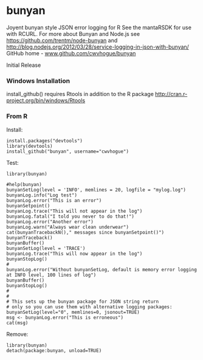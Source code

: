 bunyan
=========

Joyent bunyan style JSON error logging for R
See the mantaRSDK for use with RCURL. 
For more about Bunyan and Node.js
see https://github.com/trentm/node-bunyan
and http://blog.nodejs.org/2012/03/28/service-logging-in-json-with-bunyan/
GitHub home - www.github.com/cwvhogue/bunyan

Initial Release

### Windows Installation
install_github() requires Rtools in addition to the R package 
http://cran.r-project.org/bin/windows/Rtools


### From R ###


Install:
```
install.packages("devtools")
library(devtools)
install_github("bunyan", username="cwvhogue")
```

Test:
```
library(bunyan)

#help(bunyan)
bunyanSetLog(level = 'INFO', memlines = 20, logfile = "mylog.log")
bunyanLog.info("Log test")
bunyanLog.error("This is an error")
bunyanSetpoint()
bunyanLog.trace("This will not appear in the log")
bunyanLog.fatal("I told you never to do that!")
bunyanLog.error("Another error")
bunyanLog.warn("Always wear clean underwear")
cat(bunyanTracebackN()," messages since bunyanSetpoint()")
bunyanTraceback()
bunyanBuffer()
bunyanSetLog(level = 'TRACE')
bunyanLog.trace("This will now appear in the log")
bunyanStopLog()
#
bunyanLog.error("Without bunyanSetLog, default is memory error logging at INFO level, 100 lines of log")
bunyanBuffer()
bunyanStopLog()
#
#
# This sets up the bunyan package for JSON string return 
# only so you can use them with alternative logging packages:
bunyanSetLog(level="0", memlines=0, jsonout=TRUE)
msg <- bunyanLog.error("This is erroneous")
cat(msg)
```

Remove:
```
library(bunyan)
detach(package:bunyan, unload=TRUE)
```
